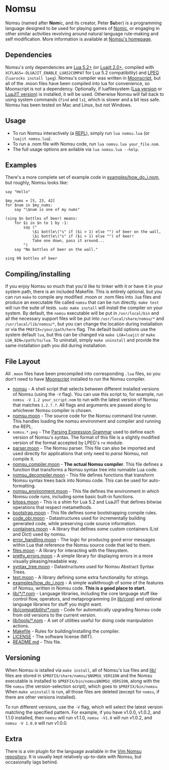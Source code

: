 # Nomsu

Nomsu (named after **Nom**ic, and its creator, Peter **Su**ber) is a programming language
designed to be used for playing games of [Nomic](https://en.wikipedia.org/wiki/Nomic), or engaging in other similar activities
revolving around natural language rule-making and self modification. More information is
available at [Nomsu's homepage](https://nomsu.org).

## Dependencies

Nomsu's only dependencies are [Lua 5.2+](https://www.lua.org/) (or [Luajit 2.0+](http://luajit.org/), compiled with `XCFLAGS=-DLUAJIT_ENABLE_LUA52COMPAT` for Lua 5.2 compatibility) and [LPEG](http://www.inf.puc-rio.br/~roberto/lpeg/) (`luarocks install lpeg`). Nomsu's compiler was written in [Moonscript](http://moonscript.org/), but all of the .moon files have been compiled into lua for convenience, so Moonscript is not a dependency. Optionally, if luafilesystem ([Lua version](https://github.com/keplerproject/luafilesystem) or [LuaJIT version](https://github.com/spacewander/luafilesystem)) is installed, it will be used. Otherwise Nomsu will fall back to using system commands (`find` and `ls`), which is slower and a bit less safe. Nomsu has been tested on Mac and Linux, but not Windows.

## Usage

* To run Nomsu interactively (a [REPL](https://en.wikipedia.org/wiki/Read-eval-print_loop)), simply run `lua nomsu.lua` (or `luajit nomsu.lua`).
* To run a .nom file with Nomsu code, run `lua nomsu.lua your_file.nom`.
* The full usage options are avilable via `lua nomsu.lua --help`.

## Examples

There's a more complete set of example code in [examples/how\_do\_i.nom](examples/how_do_i.nom), but roughly, Nomsu looks like:

```
say "Hello"

$my_nums = [5, 23, 42]
for $num in $my_nums:
    say "\$num is one of my nums"

(sing $n bottles of beer) means:
    for $i in $n to 1 by -1:
        say ("
            \$i bottle\("s" if ($i > 1) else "") of beer on the wall,
            \$i bottle\("s" if ($i > 1) else "") of beer!
            Take one down, pass it around...
        ")
    say "No bottles of beer on the wall."

sing 99 bottles of beer
```

## Compiling/installing

If you enjoy Nomsu so much that you'd like to tinker with it or have it in your system path, there is an included Makefile. This is entirely optional, but you can run `make` to compile any modified .moon or .nom files into .lua files and produce an executable file called `nomsu` that can be run directly. `make test` will run the suite of tests. `sudo make install` will install the compiler on your system. By default, the `nomsu` executable will be put in `/usr/local/bin` and all the necessary support files will be put into `/usr/local/share/nomsu/*` and `/usr/local/lib/nomsu/*`, but you can change the location during installation or via the `PREFIX=/your/path/here` flag. The default build options use the system default `lua`, but this can be changed via `make LUA=luajit` or `make LUA_BIN=/path/to/lua`. To uninstall, simply `make uninstall` and provide the same installation path you did during installation.

## File Layout

All `.moon` files have been precompiled into corresponding `.lua` files, so you don't need to have [Moonscript](http://moonscript.org/) installed to run the Nomsu compiler.

* [nomsu](nomsu) - A shell script that selects between different installed versions of Nomsu (using the `-V` flag). You can use this script to, for example, run `nomsu -V 1.2 your_script.nom` to run with the latest version of Nomsu that matches `1.2.?.?`. All flags and arguments are passed along to whichever Nomsu compiler is chosen.
* [nomsu.moon](nomsu.moon) - The source code for the Nomsu command line runner. This handles loading the nomsu environment and compiler and running the REPL.
* `nomsu.*.peg` - The [Parsing Expression Grammar](https://en.wikipedia.org/wiki/Parsing_expression_grammar) used to define each version of Nomsu's syntax. The format of this file is a slightly modified version of the format accepted by LPEG's `re` module.
* [parser.moon](parser.moon) - The Nomsu parser. This file can also be imported and used directly for applications that only need to *parse* Nomsu, not compile it.
* [nomsu\_compiler.moon](nomsu_compiler.moon) - **The actual Nomsu compiler**. This file defines a function that transforms a Nomsu syntax tree into runnable Lua code.
* [nomsu\_decompiler.moon](nomsu_compiler.moon) - This file defines functions that transform Nomsu syntax trees back into Nomsu code. This can be used for auto-formatting.
* [nomsu\_environment.moon](nomsu_environment.moon) - This file defines the environment in which Nomsu code runs, including some basic built-in functions.
* [bitops.moon](bitops.moon) - This is a shim for Lua 5.2 and LuaJIT that defines bitwise operations that respect metamethods.
* [bootstrap.moon](bootstrap.moon) - This file defines some bootstrapping compile rules.
* [code\_obj.moon](code_obj.moon) - Datastructures used for incrementally building generated code, while preserving code source information.
* [containers.moon](containers.moon) - A library that defines some custom containers (List and Dict) used by nomsu.
* [error\_handling.moon](error_handling.moon) - The logic for producing good error messages within Lua that reference the Nomsu source code that led to them.
* [files.moon](files.moon) - A library for interacting with the filesystem.
* [pretty_errors.moon](pretty_errors.moon) - A simple library for displaying errors in a more visually pleasing/readable way.
* [syntax\_tree.moon](syntax_tree.moon) - Datastructures used for Nomsu Abstract Syntax Trees.
* [text.moon](text.moon) - A library defining some extra functionality for strings.
* [examples/how\_do\_i.nom](examples/how_do_i.nom) - A simple walkthrough of some of the features of Nomsu, written in Nomsu code. **This is a good place to start.**
* [lib/\*/\*.nom](lib) - Language libraries, including the core language stuff like control flow, operators, and metaprogramming (in [lib/core](lib/core)) and optional language libraries for stuff you might want.
* [lib/compatibility/\*.nom](compatibility) - Code for automatically upgrading Nomsu code from old versions to the current version.
* [lib/tools/\*.nom](tools) - A set of utilities useful for doing code manipulation actions.
* [Makefile](Makefile) - Rules for building/installing the compiler.
* [LICENSE](LICENSE) - The software license (MIT).
* [README.md](README.md) - This file.

## Versioning

When Nomsu is istalled via `make install`, all of Nomsu's lua files and [lib/](lib) files are stored in `$PREFIX/share/nomsu/$NOMSU_VERSION` and the Nomsu executable is installed to `$PREFIX/bin/nomsu$NOMSU_VERSION`, along with the file `nomsu` (the version-selection script), which goes to `$PREFIX/bin/nomsu`. When `make uninstall` is run, all those files are deleted (except for `nomsu`, if there are other versions installed).

To run different versions, use the `-V` flag, which will select the latest version matching the specified pattern. For example, if you have v1.0.0, v1.0.2, and 1.1.0 installed, then `nomsu` will run v1.1.0, `nomsu -V1.0` will run v1.0.2, and `nomsu -V 1.0.0` will run v1.0.0.

## Extra

There is a vim plugin for the language available in the [Vim Nomsu repository](https://bitbucket.org/squidarms/vim-nomsu/src). It is usually kept relatively up-to-date with Nomsu, but occasionally lags behind.
